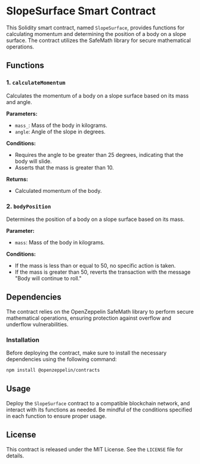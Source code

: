 
# SlopeSurface Smart Contract

This Solidity smart contract, named `SlopeSurface`, provides functions for calculating momentum and determining the position of a body on a slope surface. The contract utilizes the SafeMath library for secure mathematical operations.

## Functions

### 1. `calculateMomentum`

Calculates the momentum of a body on a slope surface based on its mass and angle.

**Parameters:**
- `mass_`: Mass of the body in kilograms.
- `angle`: Angle of the slope in degrees.

**Conditions:**
- Requires the angle to be greater than 25 degrees, indicating that the body will slide.
- Asserts that the mass is greater than 10.

**Returns:**
- Calculated momentum of the body.

### 2. `bodyPosition`

Determines the position of a body on a slope surface based on its mass.

**Parameter:**
- `mass`: Mass of the body in kilograms.

**Conditions:**
- If the mass is less than or equal to 50, no specific action is taken.
- If the mass is greater than 50, reverts the transaction with the message "Body will continue to roll."

## Dependencies

The contract relies on the OpenZeppelin SafeMath library to perform secure mathematical operations, ensuring protection against overflow and underflow vulnerabilities.

### Installation

Before deploying the contract, make sure to install the necessary dependencies using the following command:

```bash
npm install @openzeppelin/contracts
```

## Usage

Deploy the `SlopeSurface` contract to a compatible blockchain network, and interact with its functions as needed. Be mindful of the conditions specified in each function to ensure proper usage.

## License

This contract is released under the MIT License. See the `LICENSE` file for details.
